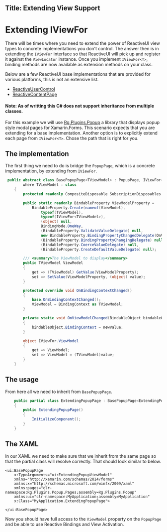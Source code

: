 Title: Extending View Support
---

# Extending IViewFor

There will be times where you need to extend the power of ReactiveUI view types to concrete implementations you don't control. The answer then is in extending the `IViewFor` interface so that ReactiveUI will pick up and register it against the `ViewLocator` instance.  Once you implement `IViewFor<T>`, binding methods are now available as extension methods on your class.

Below are a few ReactiveUI base implementations that are provided for various platforms, this is not an extensive list.

- [ReactiveUserControl](https://github.com/reactiveui/ReactiveUI/blob/7d1231293274187c39d934593104c2b63fa8c808/src/ReactiveUI.Winforms/ReactiveUserControl.cs#L18)
- [ReactiveContentPage](https://github.com/reactiveui/ReactiveUI/blob/7d1231293274187c39d934593104c2b63fa8c808/src/ReactiveUI.XamForms/ReactiveContentPage.cs#L18)

#### **Note: As of writting this C# does not support inheritance from multiple classes.**

For this example we will use [Rg.Plugins.Popup](https://github.com/rotorgames/Rg.Plugins.Popup) a library that displays popup style modal pages for Xamarin.Forms.  This scenario expects that you are extending for a base implementation.  Another option is to explicitly extend each page from `IViewFor<T>`.  Chose the path that is right for you.

## The implementation

The first thing we need to do is bridge the `PopupPage`, which is a concrete implementation, by extending from `IViewFor`.

``` csharp
 public abstract class BasePopupPage<TViewModel> : PopupPage, IViewFor<TViewModel>
        where TViewModel : class
    {
        protected readonly CompositeDisposable SubscriptionDisposables = new CompositeDisposable();

        public static readonly BindableProperty ViewModelProperty =
            BindableProperty.Create(nameof(ViewModel),
                typeof(TViewModel),
                typeof(IViewFor<TViewModel>),
                (object) null,
                BindingMode.OneWay,
                (BindableProperty.ValidateValueDelegate) null,
                new BindableProperty.BindingPropertyChangedDelegate(OnViewModelChanged),
                (BindableProperty.BindingPropertyChangingDelegate) null,
                (BindableProperty.CoerceValueDelegate) null,
                (BindableProperty.CreateDefaultValueDelegate) null);

        /// <summary>The ViewModel to display</summary>
        public TViewModel ViewModel
        {
            get => (TViewModel) GetValue(ViewModelProperty);
            set => SetValue(ViewModelProperty, (object) value);
        }

        protected override void OnBindingContextChanged()
        {
            base.OnBindingContextChanged();
            ViewModel = BindingContext as TViewModel;
        }

        private static void OnViewModelChanged(BindableObject bindableObject, object oldValue, object newValue)
        {
            bindableObject.BindingContext = newValue;
        }

        object IViewFor.ViewModel
        {
            get => ViewModel;
            set => ViewModel = (TViewModel)value;
        }
    }
```

## The usage

From here all we need to inherit from `BasePopupPage`.

``` csharp
    public partial class ExtendingPopupPage : BasePopupPage<ExtendingPopupViewModel>
    {
        public ExtendingPopupPage()
        {
            InitializeComponent();
        }
    }
```

## The XAML

In our XAML we need to make sure that we inherit from the same page so that the partial class will resolve correctly.  That should look similar to below.

``` xaml
<ui:BasePopupPage
    x:TypeArguments="ui:ExtendingPopupViewModel"
    xmlns="http://xamarin.com/schemas/2014/forms"
    xmlns:x="http://schemas.microsoft.com/winfx/2009/xaml"
    xmlns:pages="clr-namespace:Rg.Plugins.Popup.Pages;assembly=Rg.Plugins.Popup"
    xmlns:ui="clr-namespace:MyApplication;assembly=MyApplication"
    x:Class="MyApplication.ExtendingPopupPage">

</ui:BasePopupPage>
```

Now you should have full access to the `ViewModel` property on the `PopupPage` and be able to use Reactive Bindings and View Activation.